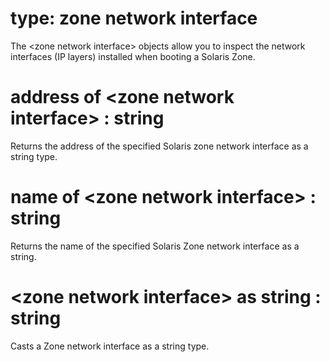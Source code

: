 # type: zone network interface

The &lt;zone network interface&gt; objects allow you to inspect the network interfaces (IP layers) installed when booting a Solaris Zone.

# address of &lt;zone network interface&gt; : string

Returns the address of the specified Solaris zone network interface as a string type.

# name of &lt;zone network interface&gt; : string

Returns the name of the specified Solaris Zone network interface as a string.

# &lt;zone network interface&gt; as string : string

Casts a Zone network interface as a string type.
